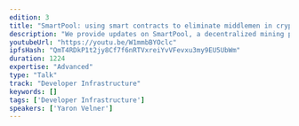 ```yaml
---
edition: 3
title: "SmartPool: using smart contracts to eliminate middlemen in cryptocurrency mining"
description: "We provide updates on SmartPool, a decentralized mining pool using smart contracts. Typically, we present our findings after running SmartPool privately on the Ethereum mainnet with the highest hashrate of 30 GHs for a month."
youtubeUrl: "https://youtu.be/W1mmbBYOclc"
ipfsHash: "QmT4RDkP1t2jy8Cf7f6nRTVxreiYvVFevxu3my9EU5UbWm"
duration: 1224
expertise: "Advanced"
type: "Talk"
track: "Developer Infrastructure"
keywords: []
tags: ['Developer Infrastructure']
speakers: ['Yaron Velner']
---
```

